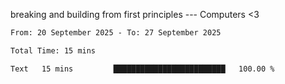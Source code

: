breaking and building from first principles --- Computers <3

<!--START_SECTION:waka-->

```txt
From: 20 September 2025 - To: 27 September 2025

Total Time: 15 mins

Text   15 mins         █████████████████████████   100.00 %
```

<!--END_SECTION:waka-->
